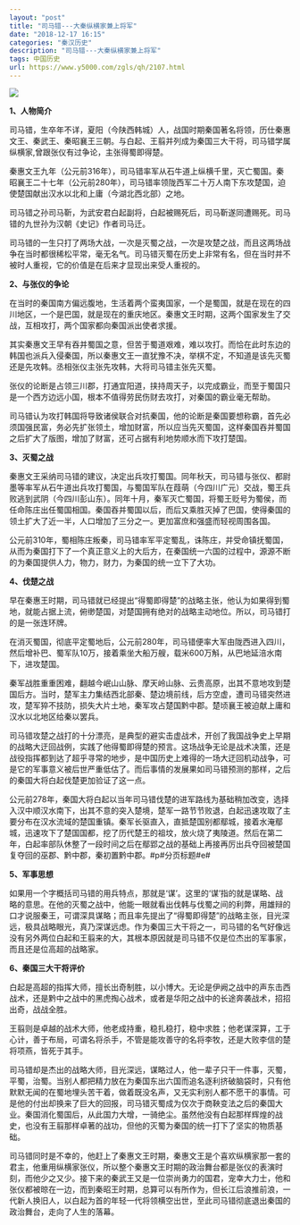 ```yaml
---
layout: "post"
title: "司马错---大秦纵横家兼上将军"
date: "2018-12-17 16:15"
categories: "秦汉历史"
description: "司马错---大秦纵横家兼上将军"
tags: 中国历史
url: https://www.y5000.com/zgls/qh/2107.html
---
```






**[![](https://img.y5000.com/uploads/allimg/150420/4-150420210051a4.jpg)](https://www.y5000.com)**

**1、人物简介**

司马错，生卒年不详，夏阳（今陕西韩城）人，战国时期秦国著名将领，历仕秦惠文王、秦武王、秦昭襄王三朝。与白起、王翦并列成为秦国三大干将，司马错学属纵横家,曾跟张仪有过争论，主张得蜀即得楚。

秦惠文王九年（公元前316年），司马错率军从石牛道上纵横千里，灭亡蜀国。秦昭襄王二十七年（公元前280年），司马错率领陇西军二十万人南下东攻楚国，迫使楚国献出汉水以北和上庸（今湖北西北部）之地。

司马错之孙司马靳，为武安君白起副将，白起被赐死后，司马靳遂同遭赐死。司马错的九世孙为汉朝《史记》作者司马迁。

司马错的一生只打了两场大战，一次是灭蜀之战，一次是攻楚之战，而且这两场战争在当时都很稀松平常，毫无名气。司马错灭蜀在历史上非常有名，但在当时并不被时人重视，它的价值是在后来才显现出来受人重视的。

**2、与张仪的争论**

在当时的秦国南方偏远腹地，生活着两个蛮夷国家，一个是蜀国，就是在现在的四川地区，一个是巴国，就是现在的重庆地区。秦惠文王时期，这两个国家发生了交战，互相攻打，两个国家都向秦国派出使者求援。

其实秦惠文王早有吞并蜀国之意，但苦于蜀道艰难，难以攻打。而恰在此时东边的韩国也派兵入侵秦国，所以秦惠文王一直犹豫不决，举棋不定，不知道是该先灭蜀还是先攻韩。丞相张仪主张先攻韩，大将司马错主张先灭蜀。

张仪的论断是占领三川郡，打通宜阳道，挟持周天子，以完成霸业，而至于蜀国只是一个西方边远小国，根本不值得劳民伤财去攻打，对秦国的霸业毫无帮助。

司马错认为攻打韩国将导致诸侯联合对抗秦国，他的论断是秦国要想称霸，首先必须国强民富，务必先扩张领土，增加财富，所以应当先灭蜀国，这样秦国吞并蜀国之后扩大了版图，增加了财富，还可占据有利地势顺水而下攻打楚国。

**3、灭蜀之战**

秦惠文王采纳司马错的建议，决定出兵攻打蜀国。同年秋天，司马错与张仪、都尉墨等率军从石牛道出兵攻打蜀国，与蜀国军队在葭萌（今四川广元）交战，蜀王兵败逃到武阴（今四川彭山东）。同年十月，秦军灭亡蜀国，将蜀王贬号为蜀侯，而任命陈庄出任蜀国相国。秦国吞并蜀国以后，而后又乘胜灭掉了巴国，使得秦国的领土扩大了近一半，人口增加了三分之一。更加富庶和强盛而轻视周围各国。

公元前310年，蜀相陈庄叛秦，司马错率军平定蜀乱，诛陈庄，并受命镇抚蜀国，从而为秦国打下了一个真正意义上的大后方，在秦国统一六国的过程中，源源不断的为秦国提供人力，物力，财力，为秦国的统一立下了大功。

**4、伐楚之战**

早在秦惠王时期，司马错就已经提出“得蜀即得楚”的战略主张，他认为如果得到蜀地，就能占据上流，俯缈楚国，对楚国拥有绝对的战略主动地位。所以，司马错打的是一张连环牌。

在消灭蜀国，彻底平定蜀地后，公元前280年，司马错便率大军由陇西进入四川，然后增补巴、蜀军队10万，接着乘坐大船万艘，载米600万斛，从巴地延涪水南下，进攻楚国。

秦军战胜重重困难，翻越今岷山山脉、摩天岭山脉、云贵高原，出其不意地攻到楚国后方。当时，楚军主力集结西北部秦、楚边境前线，后方空虚，遭司马错突然进攻，楚军猝不技防，损失大片土地，秦军攻占楚国黔中郡。楚顷襄王被迫献上庸和汉水以北地区给秦以罢兵。

司马错攻楚之战打的十分漂亮，是典型的避实击虚战术，开创了我国战争史上早期的战略大迂回战例，实践了他得蜀即得楚的预言。这场战争无论是战术决策，还是战役指挥都到达了超乎寻常的地步，是中国历史上难得的一场大迂回机动战争，可是它的军事意义被后世严重低估了。而后事情的发展果如司马错预测的那样，之后的秦国大将白起伐楚更加验证了这一点。

公元前278年，秦国大将白起以当年司马错伐楚的进军路线为基础稍加改变，选择入汉中顺汉水南下，出其不意的突入楚境，楚军一路节节败退，白起迅速攻取了主要分布在汉水流域的楚国重镇。秦军长驱直入，直抵楚国别都鄢城，接着水淹鄢城，迅速攻下了楚国国都，挖了历代楚王的祖坟，放火烧了夷陵道。然后在第二年，白起率部队休整了一段时间之后在鄢郢之战的基础上再接再厉出兵夺回被楚国复夺回的巫郡、黔中郡，秦初置黔中郡。#p#分页标题#e#

**5、军事思想**

如果用一个字概括司马错的用兵特点，那就是‘谋’。这里的‘谋’指的就是谋略、战略的意思。在他的灭蜀之战中，他能一眼就看出伐韩与伐蜀之间的利弊，用雄辩的口才说服秦王，可谓深具谋略；而且率先提出了“得蜀即得楚”的战略主张，目光深远，极具战略眼光，真乃深谋远虑。作为秦国三大干将之一，司马错的名气好像远没有另外两位白起和王翦来的大，其根本原因就是司马错不仅是位杰出的军事家，而且还是位高超的战略家。

**6、秦国三大干将评价**

白起是高超的指挥大师，擅长出奇制胜，以小博大。无论是伊阙之战中的声东击西战术，还是黔中之战中的黑虎掏心战术，或者是华阳之战中的长途奔袭战术，招招出奇，战战全胜。

王翦则是卓越的战术大师，他老成持重，稳扎稳打，稳中求胜；他老谋深算，工于心计，善于布局，可谓名将杀手，不管是能攻善守的名将李牧，还是大败李信的楚将项燕，皆死于其手。

司马错却是杰出的战略大师，目光深远，谋略过人，他一辈子只干一件事，灭蜀，平蜀，治蜀。当别人都把精力放在为秦国东出六国而追名逐利挤破脑袋时，只有他默默无闻的在蜀地埋头苦干着，做着既没名声，又无实利别人都不愿干的事情。可是他的付出却换来了巨大的回报，司马错灭蜀成为仅次于商鞅变法之后的秦国大业。秦国消化蜀国后，从此国力大增，一骑绝尘。虽然他没有白起那样辉煌的战史，也没有王翦那样卓著的战功，但他的灭蜀为秦国的统一打下了坚实的物质基础。

司马错同时是不幸的，他赶上了秦惠文王时期，秦惠文王是个喜欢纵横家那一套的君主，他重用纵横家张仪，所以整个秦惠文王时期的政治舞台都是张仪的表演时刻，而他少之又少。接下来的秦武王又是一位崇尚勇力的国君，宠幸大力士，他和张仪都被晾在一边，而到秦昭王时期，总算可以有所作为，但长江后浪推前浪，一代新人换旧人，以白起为首的年轻一代将领横空出世，至此司马错彻底退出秦国的政治舞台，走向了人生的落幕。
